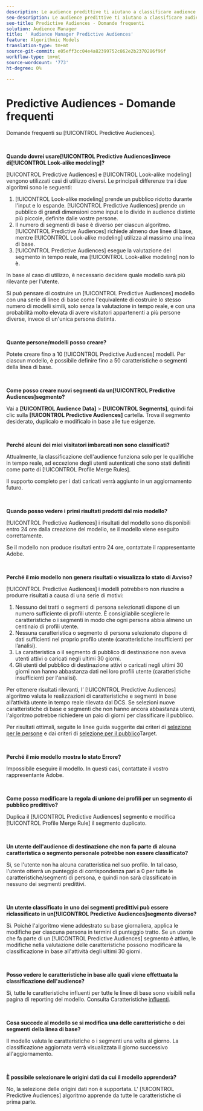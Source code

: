 ```yaml
---
description: Le audience predittive ti aiutano a classificare audience sconosciute in persone distinte in tempo reale, utilizzando la scienza dei dati.
seo-description: Le audience predittive ti aiutano a classificare audience sconosciute in persone distinte in tempo reale, utilizzando la scienza dei dati.
seo-title: Predictive Audiences - Domande frequenti
solution: Audience Manager
title: ' Audience Manager Predictive Audiences'
feature: Algorithmic Models
translation-type: tm+mt
source-git-commit: e05eff3cc04e4a82399752c862e2b2370286f96f
workflow-type: tm+mt
source-wordcount: '773'
ht-degree: 0%

---
```



# Predictive Audiences - Domande frequenti

Domande frequenti su [!UICONTROL Predictive Audiences].

 

**Quando dovrei usare[!UICONTROL Predictive Audiences]invece di[!UICONTROL Look-alike modeling]?**

[!UICONTROL Predictive Audiences] e [!UICONTROL Look-alike modeling] vengono utilizzati casi di utilizzo diversi. Le principali differenze tra i due algoritmi sono le seguenti:

1. [!UICONTROL Look-alike modeling] prende un pubblico ridotto durante l&#39;input e lo espande. [!UICONTROL Predictive Audiences] prende un pubblico di grandi dimensioni come input e lo divide in audience distinte più piccole, definite dalle vostre persone.
1. Il numero di segmenti di base è diverso per ciascun algoritmo. [!UICONTROL Predictive Audiences] richiede almeno due linee di base, mentre [!UICONTROL Look-alike modeling] utilizza al massimo una linea di base.
1. [!UICONTROL Predictive Audiences] esegue la valutazione del segmento in tempo reale, ma [!UICONTROL Look-alike modeling] non lo è.

In base al caso di utilizzo, è necessario decidere quale modello sarà più rilevante per l&#39;utente.

Si può pensare di costruire un [!UICONTROL Predictive Audiences] modello con una serie di linee di base come l&#39;equivalente di costruire lo stesso numero di modelli simili, solo senza la valutazione in tempo reale, e con una probabilità molto elevata di avere visitatori appartenenti a più persone diverse, invece di un&#39;unica persona distinta.

 

**Quante persone/modelli posso creare?**

Potete creare fino a 10 [!UICONTROL Predictive Audiences] modelli. Per ciascun modello, è possibile definire fino a 50 caratteristiche o segmenti della linea di base.

 

**Come posso creare nuovi segmenti da un[!UICONTROL Predictive Audiences]segmento?**

Vai a **[!UICONTROL Audience Data]** > **[!UICONTROL Segments]**, quindi fai clic sulla **[!UICONTROL Predictive Audiences]** cartella. Trova il segmento desiderato, duplicalo e modificalo in base alle tue esigenze.

 

**Perché alcuni dei miei visitatori imbarcati non sono classificati?**

Attualmente, la classificazione dell&#39;audience funziona solo per le qualifiche in tempo reale, ad eccezione degli utenti autenticati che sono stati definiti come parte di [!UICONTROL Profile Merge Rules].

Il supporto completo per i dati caricati verrà aggiunto in un aggiornamento futuro.

 

**Quando posso vedere i primi risultati prodotti dal mio modello?**

[!UICONTROL Predictive Audiences] i risultati del modello sono disponibili entro 24 ore dalla creazione del modello, se il modello viene eseguito correttamente.

Se il modello non produce risultati entro 24 ore, contattate il rappresentante Adobe.

 

**Perché il mio modello non genera risultati o visualizza lo stato di Avviso?**

[!UICONTROL Predictive Audiences] i modelli potrebbero non riuscire a produrre risultati a causa di una serie di motivi:

1. Nessuno dei tratti o segmenti di persona selezionati dispone di un numero sufficiente di profili utente. È consigliabile scegliere le caratteristiche o i segmenti in modo che ogni persona abbia almeno un centinaio di profili utente.
1. Nessuna caratteristica o segmento di persona selezionato dispone di dati sufficienti nel proprio profilo utente (caratteristiche insufficienti per l’analisi).
1. La caratteristica o il segmento di pubblico di destinazione non aveva utenti attivi o caricati negli ultimi 30 giorni.
1. Gli utenti del pubblico di destinazione attivi o caricati negli ultimi 30 giorni non hanno abbastanza dati nei loro profili utente (caratteristiche insufficienti per l&#39;analisi).

Per ottenere risultati rilevanti, l’ [!UICONTROL Predictive Audiences] algoritmo valuta le realizzazioni di caratteristiche e segmenti in base all’attività utente in tempo reale rilevata dal DCS. Se selezioni nuove caratteristiche di base e segmenti che non hanno ancora abbastanza utenti, l&#39;algoritmo potrebbe richiedere un paio di giorni per classificare il pubblico.

Per risultati ottimali, seguite le linee guida suggerite dai criteri di [selezione per le persone](../features/algorithmic-models/predictive-audiences.md#selection-personas) e dai criteri di [selezione per il pubblico](../features/algorithmic-models/predictive-audiences.md#selection-audience)Target.

 

**Perché il mio modello mostra lo stato Errore?**

Impossibile eseguire il modello. In questi casi, contattate il vostro rappresentante Adobe.

 

**Come posso modificare la regola di unione dei profili per un segmento di pubblico predittivo?**

Duplica il [!UICONTROL Predictive Audiences] segmento e modifica [!UICONTROL Profile Merge Rule] il segmento duplicato.

 

**Un utente dell&#39;audience di destinazione che non fa parte di alcuna caratteristica o segmento personale potrebbe non essere classificato?**

Sì, se l&#39;utente non ha alcuna caratteristica nel suo profilo. In tal caso, l&#39;utente otterrà un punteggio di corrispondenza pari a 0 per tutte le caratteristiche/segmenti di persona, e quindi non sarà classificato in nessuno dei segmenti predittivi.

 

**Un utente classificato in uno dei segmenti predittivi può essere riclassificato in un[!UICONTROL Predictive Audiences]segmento diverso?**

Sì. Poiché l&#39;algoritmo viene addestrato su base giornaliera, applica le modifiche per ciascuna persona in termini di punteggio tratto. Se un utente che fa parte di un [!UICONTROL Predictive Audiences] segmento è attivo, le modifiche nella valutazione delle caratteristiche possono modificare la classificazione in base all&#39;attività degli ultimi 30 giorni.

 

**Posso vedere le caratteristiche in base alle quali viene effettuata la classificazione dell&#39;audience?**

Sì, tutte le caratteristiche influenti per tutte le linee di base sono visibili nella pagina di reporting del modello. Consulta Caratteristiche [influenti](../features/algorithmic-models/predictive-audiences-reporting.md#influential-traits).

 

**Cosa succede al modello se si modifica una delle caratteristiche o dei segmenti della linea di base?**

Il modello valuta le caratteristiche o i segmenti una volta al giorno. La classificazione aggiornata verrà visualizzata il giorno successivo all&#39;aggiornamento.

 

**È possibile selezionare le origini dati da cui il modello apprenderà?**

No, la selezione delle origini dati non è supportata. L&#39; [!UICONTROL Predictive Audiences] algoritmo apprende da tutte le caratteristiche di prima parte.